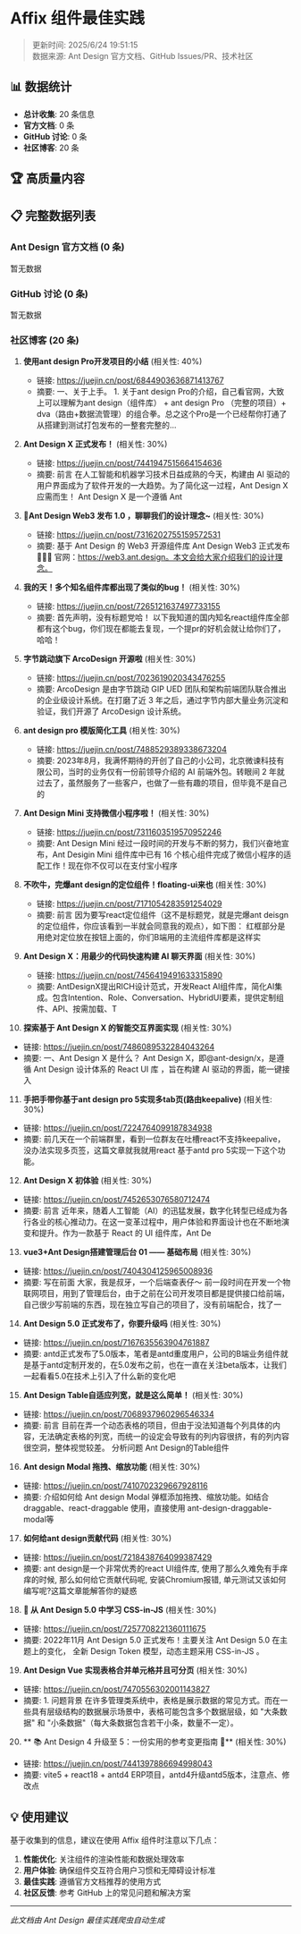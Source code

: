 # Affix 组件最佳实践

> 更新时间: 2025/6/24 19:51:15  
> 数据来源: Ant Design 官方文档、GitHub Issues/PR、技术社区

## 📊 数据统计

- **总计收集**: 20 条信息
- **官方文档**: 0 条
- **GitHub 讨论**: 0 条
- **社区博客**: 20 条

## 🏆 高质量内容



## 📋 完整数据列表

### Ant Design 官方文档 (0 条)

暂无数据

### GitHub 讨论 (0 条)

暂无数据

### 社区博客 (20 条)

1. **使用ant design Pro开发项目的小结** (相关性: 40%)
   - 链接: https://juejin.cn/post/6844903636871413767
   - 摘要: 一、关于上手。 1. 关于ant design Pro的介绍，自己看官网，大致上可以理解为ant design（组件库） + ant design Pro （完整的项目）+ dva（路由+数据流管理）的组合拳。总之这个Pro是一个已经帮你打通了从搭建到测试打包发布的一整套完整的…

2. **Ant Design X 正式发布！** (相关性: 30%)
   - 链接: https://juejin.cn/post/7441947515664154636
   - 摘要: 前言 在人工智能和机器学习技术日益成熟的今天，构建由 AI 驱动的用户界面成为了软件开发的一大趋势。为了简化这一过程，Ant Design X 应需而生！ Ant Design X 是一个遵循 Ant

3. **🎉Ant Design Web3 发布 1.0 ，聊聊我们的设计理念~** (相关性: 30%)
   - 链接: https://juejin.cn/post/7316202755159572531
   - 摘要: 基于 Ant Design 的 Web3 开源组件库 Ant Design Web3 正式发布 🎉🎉🎉 官网：https://web3.ant.design。本文会给大家介绍我们的设计理念。

4. **我的天！多个知名组件库都出现了类似的bug！** (相关性: 30%)
   - 链接: https://juejin.cn/post/7265121637497733155
   - 摘要: 首先声明，没有标题党哈！ 以下我知道的国内知名react组件库全部都有这个bug，你们现在都能去复现，一个提pr的好机会就让给你们了，哈哈！

5. **字节跳动旗下 ArcoDesign 开源啦** (相关性: 30%)
   - 链接: https://juejin.cn/post/7023619020343476255
   - 摘要: ArcoDesign 是由字节跳动 GIP UED 团队和架构前端团队联合推出的企业级设计系统。在打磨了近 3 年之后，通过字节内部大量业务沉淀和验证，我们开源了 ArcoDesign 设计系统。

6. **ant design pro 模版简化工具** (相关性: 30%)
   - 链接: https://juejin.cn/post/7488529389338673204
   - 摘要: 2023年8月，我满怀期待的开创了自己的小公司，北京微谏科技有限公司，当时的业务仅有一份前领导介绍的 AI 前端外包。转眼间 2 年就过去了，虽然服务了一些客户，也做了一些有趣的项目，但毕竟不是自己的

7. **Ant Design Mini 支持微信小程序啦！** (相关性: 30%)
   - 链接: https://juejin.cn/post/7311603519570952246
   - 摘要: Ant Design Mini 经过一段时间的开发与不断的努力，我们兴奋地宣布，Ant Desigin Mini 组件库中已有 16 个核心组件完成了微信小程序的适配工作！现在你不仅可以在支付宝小程序

8. **不吹牛，完爆ant design的定位组件！floating-ui来也** (相关性: 30%)
   - 链接: https://juejin.cn/post/7171054283591254029
   - 摘要: 前言 因为要写react定位组件（这不是标题党，就是完爆ant deisgn的定位组件，你应该看到一半就会同意我的观点），如下图： 红框部分是用绝对定位放在按钮上面的，你们B端用的主流组件库都是这样实

9. **Ant Design X：用最少的代码快速构建 AI 聊天界面** (相关性: 30%)
   - 链接: https://juejin.cn/post/7456419491633315890
   - 摘要: AntDesignX提出RICH设计范式，开发React AI组件库，简化AI集成。包含Intention、Role、Conversation、HybridUI要素，提供定制组件、API、按需加载、T

10. **探索基于 Ant Design X 的智能交互界面实现** (相关性: 30%)
   - 链接: https://juejin.cn/post/7486089532284043264
   - 摘要: 一、Ant Design X 是什么？ Ant Design X，即@ant-design/x，是遵循 Ant Design 设计体系的 React UI 库 ，旨在构建 AI 驱动的界面，能一键接入

11. **手把手带你基于ant design pro 5实现多tab页(路由keepalive)** (相关性: 30%)
   - 链接: https://juejin.cn/post/7224764099187834938
   - 摘要: 前几天在一个前端群里，看到一位群友在吐槽react不支持keepalive，没办法实现多页签，这篇文章就我就用react 基于antd pro 5实现一下这个功能。

12. **Ant Design X 初体验** (相关性: 30%)
   - 链接: https://juejin.cn/post/7452653076580712474
   - 摘要: 前言 近年来，随着人工智能（AI）的迅猛发展，数字化转型已经成为各行各业的核心推动力。在这一变革过程中，用户体验和界面设计也在不断地演变和提升。作为一款基于 React 的 UI 组件库，Ant De

13. **vue3+Ant Design搭建管理后台 01 —— 基础布局** (相关性: 30%)
   - 链接: https://juejin.cn/post/7404304125965008936
   - 摘要: 写在前面 大家，我是叔牙，一个后端查表仔～ 前一段时间在开发一个物联网项目，用到了管理后台，由于之前在公司开发项目都是提供接口给前端，自己很少写前端的东西，现在独立写自己的项目了，没有前端配合，找了一

14. **Ant Design 5.0 正式发布了，你要升级吗** (相关性: 30%)
   - 链接: https://juejin.cn/post/7167635563904761887
   - 摘要: antd正式发布了5.0版本，笔者是antd重度用户，公司的B端业务组件就是基于antd定制开发的，在5.0发布之前，也在一直在关注beta版本，让我们一起看看5.0在技术上引入了什么新的变化吧

15. **Ant Design Table自适应列宽，就是这么简单！** (相关性: 30%)
   - 链接: https://juejin.cn/post/7068937960296546334
   - 摘要: 前言 目前在弄一个动态表格的项目，但由于没法知道每个列具体的内容，无法确定表格的列宽，而统一的设定会导致有的列内容很挤，有的列内容很空洞，整体视觉较差。 分析问题 Ant Design的Table组件

16. **Ant design Modal 拖拽、缩放功能** (相关性: 30%)
   - 链接: https://juejin.cn/post/7410702329667928116
   - 摘要: 介绍如何给 Ant design Modal 弹框添加拖拽、缩放功能。如结合 draggable、react-draggable 使用，直接使用 ant-design-draggable-modal等

17. **如何给ant design贡献代码** (相关性: 30%)
   - 链接: https://juejin.cn/post/7218438764099387429
   - 摘要: ant design是一个非常优秀的react UI组件库, 使用了那么久难免有手痒痒的时候, 那么如何给它贡献代码呢, 安装Chromium报错, 单元测试又该如何编写呢?这篇文章能解答你的疑惑

18. **🎨 从 Ant Design 5.0 中学习 CSS-in-JS** (相关性: 30%)
   - 链接: https://juejin.cn/post/7257708221360111675
   - 摘要: 2022年11月 Ant Design 5.0 正式发布！主要关注 Ant Design 5.0 在主题上的变化， 全新 Design Token 模型，动态主题采用 CSS-in-JS 。

19. **Ant Design Vue 实现表格合并单元格并且可分页** (相关性: 30%)
   - 链接: https://juejin.cn/post/7470556302001143827
   - 摘要: 1. 问题背景 在许多管理类系统中，表格是展示数据的常见方式。而在一些具有层级结构的数据展示场景中，表格可能包含多个数据层级，如 "大条数据" 和 "小条数据"（每大条数据包含若干小条，数量不一定）。

20. ** 📚 Ant Design 4 升级至 5：一份实用的参考变更指南 📝** (相关性: 30%)
   - 链接: https://juejin.cn/post/7441397886694998043
   - 摘要: vite5 + react18 + antd4 ERP项目，antd4升级antd5版本，注意点、修改点

## 💡 使用建议

基于收集到的信息，建议在使用 Affix 组件时注意以下几点：

1. **性能优化**: 关注组件的渲染性能和数据处理效率
2. **用户体验**: 确保组件交互符合用户习惯和无障碍设计标准  
3. **最佳实践**: 遵循官方文档推荐的使用方式
4. **社区反馈**: 参考 GitHub 上的常见问题和解决方案

---

*此文档由 Ant Design 最佳实践爬虫自动生成*

